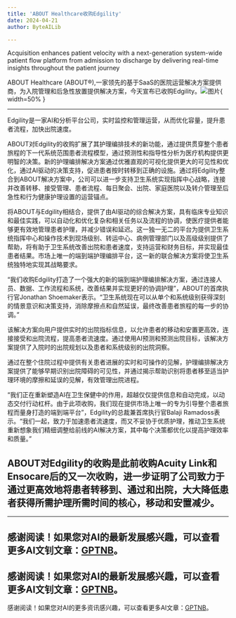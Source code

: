 ```yaml
---
title: 'ABOUT Healthcare收购Edgility'
date: 2024-04-21
author: ByteAILib

---
```


Acquisition enhances patient velocity with a next-generation system-wide patient flow platform from admission to discharge by delivering real-time insights throughout the patient journey

ABOUT Healthcare (ABOUT®),一家领先的基于SaaS的医院运营解决方案提供商，为入院管理和后急性放置提供解决方案，今天宣布已收购Edgility。![图片](https://ai-techpark.com/wp-content/uploads/2020/06/Buyer-Guide-500x281-1.jpg){ width=50% }

---
Edgility是一家AI和分析平台公司，实时监控和管理运营，从而优化容量，提升患者流程，加快出院速度。

ABOUT对Edgility的收购扩展了其护理编排技术的新功能，通过提供贯穿整个患者旅程的下一代系统范围患者流程模型，通过预测性和指导性分析为医疗机构提供更明智的决策。新的护理编排解决方案通过优雅直观的可视化提供更大的可见性和优化，通过AI驱动的决策支持，促进患者按时转移到正确的设施。通过将Edgility整合到ABOUT解决方案中，公司可以进一步支持卫生系统实现指挥中心战略，连接并改善转移、接受管理、患者流程、每日聚会、出院、家庭医院以及转介管理至后急性和行为健康护理设置的运营锚点。

将ABOUT与Edgility相结合，提供了由AI驱动的综合解决方案，具有临床专业知识和最佳实践，可以自动化和优化复杂和相关任务以及流程的协调，使医疗提供者能够更有效地管理患者护理，并减少错误和延迟。这一独一无二的平台为提供卫生系统指挥中心和操作技术到现场级别、转运中心、病例管理部门以及高级级别提供了帮助，将有助于卫生系统改善出院和患者速度，支持运营和财务目标，并实现最佳患者结果。市场上唯一的端到端护理编排平台，这一新的联合解决方案将使卫生系统独特地实现其战略要求。

“我们收购Edgility打造了一个强大的新的端到端护理编排解决方案，通过连接人员、数据、工作流程和系统，改善结果并实现更好的协调护理”，ABOUT的首席执行官Jonathan Shoemaker表示。“卫生系统现在可以从单个和系统级别获得深刻的情景意识和决策支持，消除摩擦点和自然延误，最终改善患者旅程的每一步的协调。”

该解决方案向用户提供实时的出院指标信息，以允许患者的移动和安置更高效，连接接受和出院流程，提高患者流速度。通过使用AI预测和预测出院目标，该解决方案提供了入院时的出院规划以及患者和系统级别的出院洞察。

通过在整个住院过程中提供有关患者进展的实时和可操作的见解，护理编排解决方案提供了能够早期识别出院障碍的可见性，并通过揭示帮助识别将患者移至适当护理环境的摩擦和延误的见解，有效管理出院进程。

“我们正在重新塑造AI在卫生保健中的作用，超越仅仅提供信息和自动完成，以动态交付行动杠杆。由于此项收购，我们现在提供市场上唯一的专为引导整个患者旅程而量身打造的端到端平台”，Edgility的总裁兼首席执行官Balaji Ramadoss表示。“我们一起，致力于加速患者流速度，而又不妥协于优质护理，推动卫生系统重新想象我们精细调整给前线的AI解决方案，其中每个决策都优化以提高护理效率和质量。”

ABOUT对Edgility的收购是此前收购Acuity Link和Ensocare后的又一次收购，进一步证明了公司致力于通过更高效地将患者转移到、通过和出院，大大降低患者获得所需护理所需时间的核心，移动和安置减少。
---

---
感谢阅读！如果您对AI的最新发展感兴趣，可以查看更多AI文钊文章：[GPTNB](https://gptnb.com)。
---
感谢阅读！如果您对AI的最新发展感兴趣，可以查看更多AI文钊文章：[GPTNB](https://gptnb.com)。
---
感谢阅读！如果您对AI的更多资讯感兴趣，可以查看更多AI文章：[GPTNB](https://gptnb.com)。